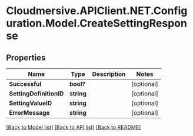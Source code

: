 # Cloudmersive.APIClient.NET.Configuration.Model.CreateSettingResponse
## Properties

Name | Type | Description | Notes
------------ | ------------- | ------------- | -------------
**Successful** | **bool?** |  | [optional] 
**SettingDefinitionID** | **string** |  | [optional] 
**SettingValueID** | **string** |  | [optional] 
**ErrorMessage** | **string** |  | [optional] 

[[Back to Model list]](../README.md#documentation-for-models) [[Back to API list]](../README.md#documentation-for-api-endpoints) [[Back to README]](../README.md)

